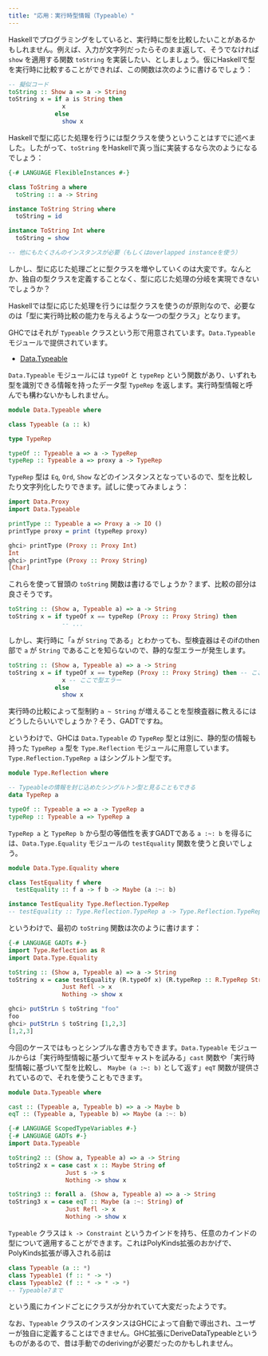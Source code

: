 ```yaml
---
title: "応用：実行時型情報（Typeable）"
---
```


Haskellでプログラミングをしていると、実行時に型を比較したいことがあるかもしれません。例えば、入力が文字列だったらそのまま返して、そうでなければ `show` を適用する関数 `toString` を実装したい、としましょう。仮にHaskellで型を実行時に比較することができれば、この関数は次のように書けるでしょう：

```haskell
-- 擬似コード
toString :: Show a => a -> String
toString x = if a is String then
               x
             else
               show x
```

Haskellで型に応じた処理を行うには型クラスを使うということはすでに述べました。したがって、`toString` をHaskellで真っ当に実装するなら次のようになるでしょう：

```haskell
{-# LANGUAGE FlexibleInstances #-}

class ToString a where
  toString :: a -> String

instance ToString String where
  toString = id

instance ToString Int where
  toString = show

-- 他にもたくさんのインスタンスが必要（もしくはoverlapped instanceを使う）
```

しかし、型に応じた処理ごとに型クラスを増やしていくのは大変です。なんとか、独自の型クラスを定義することなく、型に応じた処理の分岐を実現できないでしょうか？

Haskellでは型に応じた処理を行うには型クラスを使うのが原則なので、必要なのは「型に実行時比較の能力を与えるような一つの型クラス」となります。

GHCではそれが `Typeable` クラスという形で用意されています。`Data.Typeable` モジュールで提供されています。

* [Data.Typeable](https://hackage.haskell.org/package/base/docs/Data-Typeable.html)

`Data.Typeable` モジュールには `typeOf` と `typeRep` という関数があり、いずれも型を識別できる情報を持ったデータ型 `TypeRep` を返します。実行時型情報と呼んでも構わないかもしれません。

```haskell
module Data.Typeable where

class Typeable (a :: k)

type TypeRep

typeOf :: Typeable a => a -> TypeRep
typeRep :: Typeable a => proxy a -> TypeRep
```

`TypeRep` 型は `Eq`, `Ord`, `Show` などのインスタンスとなっているので、型を比較したり文字列化したりできます。試しに使ってみましょう：

```haskell
import Data.Proxy
import Data.Typeable

printType :: Typeable a => Proxy a -> IO ()
printType proxy = print (typeRep proxy)
```

```haskell
ghci> printType (Proxy :: Proxy Int)
Int
ghci> printType (Proxy :: Proxy String)
[Char]
```

これらを使って冒頭の `toString` 関数は書けるでしょうか？まず、比較の部分は良さそうです。

```haskell
toString :: (Show a, Typeable a) => a -> String
toString x = if typeOf x == typeRep (Proxy :: Proxy String) then
               -- ...
```

しかし、実行時に「`a` が `String` である」とわかっても、型検査器はそのifのthen部で `a` が `String` であることを知らないので、静的な型エラーが発生します。

```haskell
toString :: (Show a, Typeable a) => a -> String
toString x = if typeOf x == typeRep (Proxy :: Proxy String) then -- ここはあくまで実行時の比較
               x -- ここで型エラー
             else
               show x
```

実行時の比較によって型制約 `a ~ String` が増えることを型検査器に教えるにはどうしたらいいでしょうか？そう、GADTですね。

というわけで、GHCは `Data.Typeable` の `TypeRep` 型とは別に、静的型の情報も持った `TypeRep a` 型を `Type.Reflection` モジュールに用意しています。`Type.Reflection.TypeRep a` はシングルトン型です。

```haskell
module Type.Reflection where

-- Typeableの情報を封じ込めたシングルトン型と見ることもできる
data TypeRep a

typeOf :: Typeable a => a -> TypeRep a
typeRep :: Typeable a => TypeRep a
```

`TypeRep a` と `TypeRep b` から型の等価性を表すGADTである `a :~: b` を得るには、`Data.Type.Equality` モジュールの `testEquality` 関数を使うと良いでしょう。

```haskell
module Data.Type.Equality where

class TestEquality f where
  testEquality :: f a -> f b -> Maybe (a :~: b)

instance TestEquality Type.Reflection.TypeRep
-- testEquality :: Type.Reflection.TypeRep a -> Type.Reflection.TypeRep b -> Maybe (a :~: b)
```

というわけで、最初の `toString` 関数は次のように書けます：

```haskell
{-# LANGUAGE GADTs #-}
import Type.Reflection as R
import Data.Type.Equality

toString :: (Show a, Typeable a) => a -> String
toString x = case testEquality (R.typeOf x) (R.typeRep :: R.TypeRep String) of
               Just Refl -> x
               Nothing -> show x
```

```haskell
ghci> putStrLn $ toString "foo"
foo
ghci> putStrLn $ toString [1,2,3]
[1,2,3]
```

今回のケースではもっとシンプルな書き方もできます。`Data.Typeable` モジュールからは「実行時型情報に基づいて型キャストを試みる」`cast` 関数や「実行時型情報に基づいて型を比較し、 `Maybe (a :~: b)` として返す」`eqT` 関数が提供されているので、それを使うこともできます。

```haskell
module Data.Typeable where

cast :: (Typeable a, Typeable b) => a -> Maybe b
eqT :: (Typeable a, Typeable b) => Maybe (a :~: b)
```

```haskell
{-# LANGUAGE ScopedTypeVariables #-}
{-# LANGUAGE GADTs #-}
import Data.Typeable

toString2 :: (Show a, Typeable a) => a -> String
toString2 x = case cast x :: Maybe String of
                Just s -> s
                Nothing -> show x

toString3 :: forall a. (Show a, Typeable a) => a -> String
toString3 x = case eqT :: Maybe (a :~: String) of
                Just Refl -> x
                Nothing -> show x
```

`Typeable` クラスは `k -> Constraint` というカインドを持ち、任意のカインドの型について適用することができます。これはPolyKinds拡張のおかげで、PolyKinds拡張が導入される前は

```haskell
class Typeable (a :: *)
class Typeable1 (f :: * -> *)
class Typeable2 (f :: * -> * -> *)
-- Typeable7まで
```

という風にカインドごとにクラスが分かれていて大変だったようです。

なお、`Typeable` クラスのインスタンスはGHCによって自動で導出され、ユーザーが独自に定義することはできません。GHC拡張にDeriveDataTypeableというものがあるので、昔は手動でのderivingが必要だったのかもしれません。
